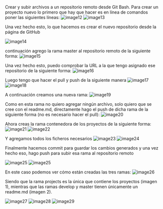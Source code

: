 Crear y subir archivos a un repositorio remoto desde Git Bash. 
Para crear un proyecto nuevo lo primero que hay que hacer es en línea de comandos poner las siguientes líneas:
![image12](https://github.com/kwiznia/ExampleRepo/blob/projects/images/image12.jpg)
![image13](https://github.com/kwiznia/ExampleRepo/blob/projects/images/image13.jpg)

Una vez hecho esto, lo que hacemos es crear el nuevo repositorio desde la página de GitHub

![image14](https://github.com/kwiznia/ExampleRepo/blob/projects/images/image14.jpg)

continuación agrego la rama master al repositorio remoto de la siguiente forma:
![image15](https://github.com/kwiznia/ExampleRepo/blob/projects/images/image15.jpg)

Una vez hecho esto, puedo comprobar la URL a la que tengo asignado ese repositorio de la siguiente forma:
![image16](https://github.com/kwiznia/ExampleRepo/blob/projects/images/image16.jpg)

Luego tengo que hacer el pull y push de la siguiente manera
![image17](https://github.com/kwiznia/ExampleRepo/blob/projects/images/image17.jpg)
![image18](https://github.com/kwiznia/ExampleRepo/blob/projects/images/image18.jpg)

A continuación creamos una nueva rama:
![image19](https://github.com/kwiznia/ExampleRepo/blob/projects/images/image19.jpg)

Como en esta rama no quiero agregar ningún archivo, solo quiero que se cree con el readme.md, directamente hago el push de dicha rama de la siguiente forma (no es necesario hacer el pull): 
![image20](https://github.com/kwiznia/ExampleRepo/blob/projects/images/image20.jpg)

Ahora creas la rama contenedora de los proyectos de la siguiente forma:
![image21](https://github.com/kwiznia/ExampleRepo/blob/projects/images/image21.jpg)
![image22](https://github.com/kwiznia/ExampleRepo/blob/projects/images/image22.jpg)

Y agregamos todos los ficheros necesarios
![image23](https://github.com/kwiznia/ExampleRepo/blob/projects/images/image23.jpg)
![image24](https://github.com/kwiznia/ExampleRepo/blob/projects/images/image24.jpg)

Finalmente hacemos commit para guardar los cambios generados y una vez hecho eso, hago push para subir esa rama al repositorio remoto

![image25](https://github.com/kwiznia/ExampleRepo/blob/projects/images/image25.jpg)
![image25](https://github.com/kwiznia/ExampleRepo/blob/projects/images/image25.jpg)

En este caso podemos ver cómo están creadas las tres ramas:
![image26](https://github.com/kwiznia/ExampleRepo/blob/projects/images/image26.jpg)

Siendo que la rama projects es la única que contiene los proyectos (imagen 1), mientras que las ramas develop y master tienen únicamente un readme.md (imagen 2).

![image27](https://github.com/kwiznia/ExampleRepo/blob/projects/images/image27.jpg)
![image28](https://github.com/kwiznia/ExampleRepo/blob/projects/images/image28.jpg)
![image29](https://github.com/kwiznia/ExampleRepo/blob/projects/images/image29.jpg)
